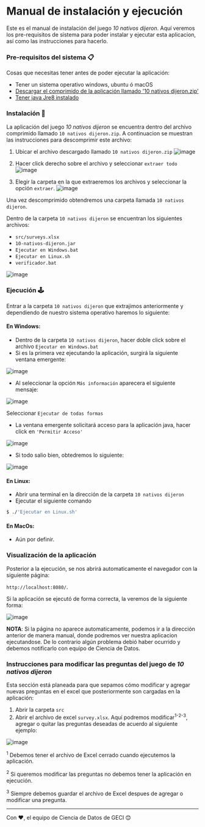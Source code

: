 # Manual de instalación y ejecución

Este es el manual de instalación del juego _10 nativos dijeron_. Aquí veremos los pre-requisitos de sistema para poder instalar y ejecutar esta aplicacion, así como las instrucciones para hacerlo.

### Pre-requisitos del sistema 📋

Cosas que necesitas tener antes de poder ejecutar la aplicación:
- Tener un sistema operativo windows, ubuntu ó macOS
- [Descargar el comprimido de la aplicación llamado '10 nativos dijeron.zip'](https://drive.google.com/file/d/1HZ3-3eFd9Eqhr25x3BohHmzpRPeqenEu/view?usp=sharing)
- [Tener java Jre8 instalado](https://drive.google.com/file/d/1fsPZxkXY4lly9LJyNBw0ZrnrhmdTVgRX/view?usp=sharing)


### Instalación 🔧

La aplicación del juego _10 nativos dijeron_ se encuentra dentro del archivo comprimido llamado `10 nativos dijeron.zip`.
A continuacion se muestran las instrucciones para descomprimir este archivo:
1. Ubicar el archivo descargado llamado `10 nativos dijeron.zip`
![image](https://user-images.githubusercontent.com/9456708/115905363-daafee80-a41a-11eb-9b2d-81e1a5f977de.png)


2. Hacer click derecho sobre el archivo y seleccionar `extraer todo`
![image](https://user-images.githubusercontent.com/9456708/115905851-8c4f1f80-a41b-11eb-9ee0-0bd7d1aa61d6.png)


3. Elegir la carpeta en la que extraeremos los archivos y seleccionar la opción `extraer`.
![image](https://user-images.githubusercontent.com/9456708/115905916-aab51b00-a41b-11eb-8807-9aa49dc77d34.png)


Una vez descomprimido obtendremos una carpeta llamada `10 nativos dijeron`.

Dentro de la carpeta `10 nativos dijeron` se encuentran los siguientes archivos:
- `src/surveys.xlsx`
- `10-nativos-dijeron.jar`
- `Ejecutar en Windows.bat`
- `Ejecutar en Linux.sh`
- `verificador.bat`  

![image](https://user-images.githubusercontent.com/9456708/115907538-dfc26d00-a41d-11eb-85d5-decc9257fd22.png)

### Ejecución 🕹
Entrar a la carpeta `10 nativos dijeron` que extrajimos anteriormente y dependiendo de nuestro sistema operativo haremos lo siguiente:

#### En Windows:
- Dentro de la carpeta `10 nativos dijeron`, hacer doble click sobre el archivo `Ejecutar en Windows.bat` 
- Si es la primera vez ejecutando la aplicación, surgirá la siguiente ventana emergente:

![image](https://user-images.githubusercontent.com/9456708/115908158-a5a59b00-a41e-11eb-9314-467fbb4fee34.png)

- Al seleccionar la opción `Más información` aparecera el siguiente mensaje:

![image](https://user-images.githubusercontent.com/9456708/115908201-b6eea780-a41e-11eb-86bc-d91365b19794.png)

Seleccionar `Ejecutar de todas formas`

- La ventana emergente solicitará acceso para la aplicación java, hacer click en `'Permitir Acceso'`
 
![image](https://user-images.githubusercontent.com/9456708/115612776-7a953d00-a2a0-11eb-9e12-2e7e42d02dc8.png)

- Si todo salio bien, obtedremos lo siguiente:

![image](https://user-images.githubusercontent.com/9456708/115908785-75123100-a41f-11eb-8ade-0d9813b12b27.png)

#### En Linux:
- Abrir una terminal en la dirección de la carpeta `10 nativos dijeron`
- Ejecutar el siguiente comando

```bash
$ ./'Ejecutar en Linux.sh'
```

#### En MacOs:
- Aún por definir.

### Visualización de la aplicación
Posterior a la ejecución, se nos abrirá automaticamente el navegador con la siguiente página:

`http://localhost:8080/`.

Si la aplicación se ejecutó de forma correcta, la veremos de la siguiente forma:

![image](https://user-images.githubusercontent.com/9456708/115908995-bb679000-a41f-11eb-9071-c68a7409e968.png)


__NOTA__: Si la página no aparece automaticamente, podemos ir a la dirección anterior de manera
manual, donde podremos ver nuestra aplicacion ejecutandose. De lo contrario algún problema debió
haber ocurrido y debemos notificarlo con equipo de Ciencia de Datos.

### Instrucciones para modificar las preguntas del juego de _10 nativos dijeron_
Esta sección está planeada para que sepamos cómo modificar y agregar nuevas preguntas en el excel
que posteriormente son cargadas en la aplicación:
1. Abrir la carpeta `src`
2. Abrir el archivo de excel `survey.xlsx`. Aquí podremos modificar<sup>1-</sup><sup>2-</sup><sup>3</sup>, agregar o quitar las preguntas deseadas de acuerdo al siguiente ejemplo:


![image](https://user-images.githubusercontent.com/9456708/115909323-392b9b80-a420-11eb-8adb-1f2689be8c10.png)

<sup>1</sup> Debemos tener el archivo de Excel cerrado cuando ejecutemos la aplicación.

<sup>2</sup> Si queremos modificar las preguntas no debemos tener la aplicación en ejecución.

<sup>3</sup> Siempre debemos guardar el archivo de Excel despues de agregar o modificar una pregunta.

---
Con ❤️, el equipo de Ciencia de Datos de GECI 😊
